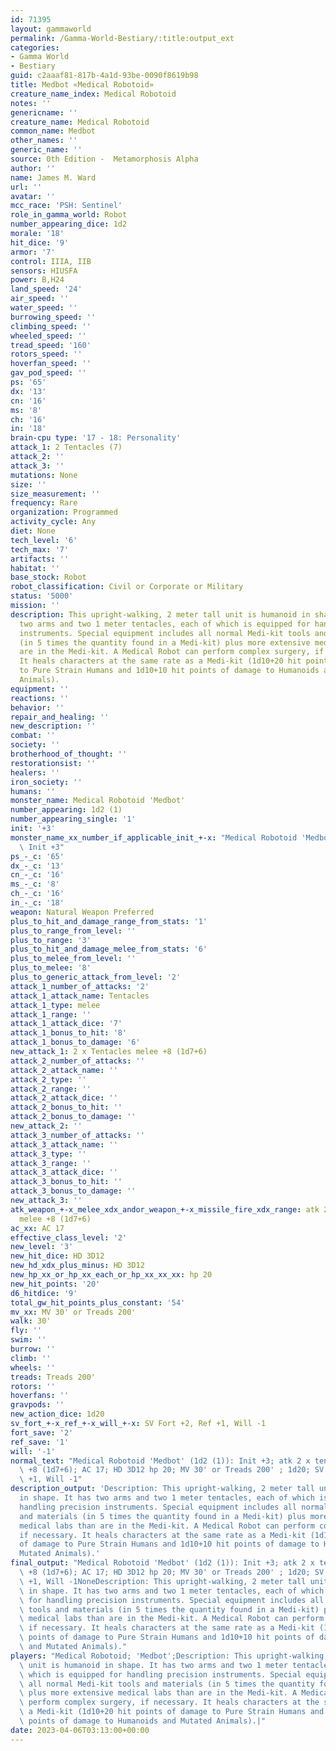 ```yaml
---
id: 71395
layout: gammaworld
permalink: /Gamma-World-Bestiary/:title:output_ext
categories:
- Gamma World
- Bestiary
guid: c2aaaf81-817b-4a1d-93be-0090f8619b98
title: Medbot «Medical Robotoid»
creature_name_index: Medical Robotoid
notes: ''
genericname: ''
creature_name: Medical Robotoid
common_name: Medbot
other_names: ''
generic_name: ''
source: 0th Edition -  Metamorphosis Alpha
author: ''
name: James M. Ward
url: ''
avatar: ''
mcc_race: 'PSH: Sentinel'
role_in_gamma_world: Robot
number_appearing_dice: 1d2
morale: '18'
hit_dice: '9'
armor: '7'
control: IIIA, IIB
sensors: HIUSFA
power: B,H24
land_speed: '24'
air_speed: ''
water_speed: ''
burrowing_speed: ''
climbing_speed: ''
wheeled_speed: ''
tread_speed: '160'
rotors_speed: ''
hoverfan_speed: ''
gav_pod_speed: ''
ps: '65'
dx: '13'
cn: '16'
ms: '8'
ch: '16'
in: '18'
brain-cpu type: '17 - 18: Personality'
attack_1: 2 Tentacles (7)
attack_2: ''
attack_3: ''
mutations: None
size: ''
size_measurement: ''
frequency: Rare
organization: Programmed
activity_cycle: Any
diet: None
tech_level: '6'
tech_max: '7'
artifacts: ''
habitat: ''
base_stock: Robot
robot_classification: Civil or Corporate or Military
status: '5000'
mission: ''
description: This upright-walking, 2 meter tall unit is humanoid in shape. It has
  two arms and two 1 meter tentacles, each of which is equipped for handling precision
  instruments. Special equipment includes all normal Medi-kit tools and materials
  (in 5 times the quantity found in a Medi-kit) plus more extensive medical labs than
  are in the Medi-kit. A Medical Robot can perform complex surgery, if necessary.
  It heals characters at the same rate as a Medi-kit (1d10+20 hit points of damage
  to Pure Strain Humans and 1d10+10 hit points of damage to Humanoids and Mutated
  Animals).
equipment: ''
reactions: ''
behavior: ''
repair_and_healing: ''
new_description: ''
combat: ''
society: ''
brotherhood_of_thought: ''
restorationsist: ''
healers: ''
iron_society: ''
humans: ''
monster_name: Medical Robotoid 'Medbot'
number_appearing: 1d2 (1)
number_appearing_single: '1'
init: '+3'
monster_name_xx_number_if_applicable_init_+-x: "Medical Robotoid 'Medbot' (1d2 (1)):\
  \ Init +3"
ps_-_c: '65'
dx_-_c: '13'
cn_-_c: '16'
ms_-_c: '8'
ch_-_c: '16'
in_-_c: '18'
weapon: Natural Weapon Preferred
plus_to_hit_and_damage_range_from_stats: '1'
plus_to_range_from_level: ''
plus_to_range: '3'
plus_to_hit_and_damage_melee_from_stats: '6'
plus_to_melee_from_level: ''
plus_to_melee: '8'
plus_to_generic_attack_from_level: '2'
attack_1_number_of_attacks: '2'
attack_1_attack_name: Tentacles
attack_1_type: melee
attack_1_range: ''
attack_1_attack_dice: '7'
attack_1_bonus_to_hit: '8'
attack_1_bonus_to_damage: '6'
new_attack_1: 2 x Tentacles melee +8 (1d7+6)
attack_2_number_of_attacks: ''
attack_2_attack_name: ''
attack_2_type: ''
attack_2_range: ''
attack_2_attack_dice: ''
attack_2_bonus_to_hit: ''
attack_2_bonus_to_damage: ''
new_attack_2: ''
attack_3_number_of_attacks: ''
attack_3_attack_name: ''
attack_3_type: ''
attack_3_range: ''
attack_3_attack_dice: ''
attack_3_bonus_to_hit: ''
attack_3_bonus_to_damage: ''
new_attack_3: ''
atk_weapon_+-x_melee_xdx_andor_weapon_+-x_missile_fire_xdx_range: atk 2 x tentacles
  melee +8 (1d7+6)
ac_xx: AC 17
effective_class_level: '2'
new_level: '3'
new_hit_dice: HD 3D12
new_hd_xdx_plus_minus: HD 3D12
new_hp_xx_or_hp_xx_each_or_hp_xx_xx_xx: hp 20
new_hit_points: '20'
d6_hitdice: '9'
total_gw_hit_points_plus_constant: '54'
mv_xx: MV 30' or Treads 200'
walk: 30'
fly: ''
swim: ''
burrow: ''
climb: ''
wheels: ''
treads: Treads 200'
rotors: ''
hoverfans: ''
gravpods: ''
new_action_dice: 1d20
sv_fort_+-x_ref_+-x_will_+-x: SV Fort +2, Ref +1, Will -1
fort_save: '2'
ref_save: '1'
will: '-1'
normal_text: "Medical Robotoid 'Medbot' (1d2 (1)): Init +3; atk 2 x tentacles melee\
  \ +8 (1d7+6); AC 17; HD 3D12 hp 20; MV 30' or Treads 200' ; 1d20; SV Fort +2, Ref\
  \ +1, Will -1"
description_output: 'Description: This upright-walking, 2 meter tall unit is humanoid
  in shape. It has two arms and two 1 meter tentacles, each of which is equipped for
  handling precision instruments. Special equipment includes all normal Medi-kit tools
  and materials (in 5 times the quantity found in a Medi-kit) plus more extensive
  medical labs than are in the Medi-kit. A Medical Robot can perform complex surgery,
  if necessary. It heals characters at the same rate as a Medi-kit (1d10+20 hit points
  of damage to Pure Strain Humans and 1d10+10 hit points of damage to Humanoids and
  Mutated Animals).'
final_output: "Medical Robotoid 'Medbot' (1d2 (1)): Init +3; atk 2 x tentacles melee\
  \ +8 (1d7+6); AC 17; HD 3D12 hp 20; MV 30' or Treads 200' ; 1d20; SV Fort +2, Ref\
  \ +1, Will -1NoneDescription: This upright-walking, 2 meter tall unit is humanoid\
  \ in shape. It has two arms and two 1 meter tentacles, each of which is equipped\
  \ for handling precision instruments. Special equipment includes all normal Medi-kit\
  \ tools and materials (in 5 times the quantity found in a Medi-kit) plus more extensive\
  \ medical labs than are in the Medi-kit. A Medical Robot can perform complex surgery,\
  \ if necessary. It heals characters at the same rate as a Medi-kit (1d10+20 hit\
  \ points of damage to Pure Strain Humans and 1d10+10 hit points of damage to Humanoids\
  \ and Mutated Animals)."
players: "Medical Robotoid; 'Medbot';Description: This upright-walking, 2 meter tall\
  \ unit is humanoid in shape. It has two arms and two 1 meter tentacles, each of\
  \ which is equipped for handling precision instruments. Special equipment includes\
  \ all normal Medi-kit tools and materials (in 5 times the quantity found in a Medi-kit)\
  \ plus more extensive medical labs than are in the Medi-kit. A Medical Robot can\
  \ perform complex surgery, if necessary. It heals characters at the same rate as\
  \ a Medi-kit (1d10+20 hit points of damage to Pure Strain Humans and 1d10+10 hit\
  \ points of damage to Humanoids and Mutated Animals).|"
date: 2023-04-06T03:13:00+00:00
---
```

</br>